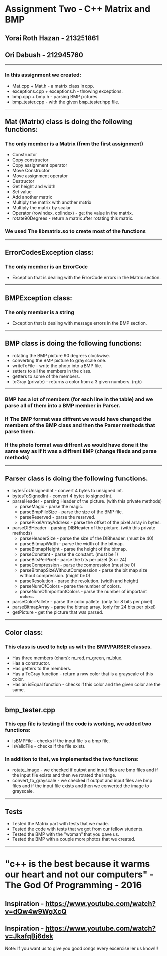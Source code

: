 # Assignment Two - C++ Matrix and BMP
## Yorai Roth Hazan - 213251861
## Ori Dabush - 212945760
* * *
### In this assignment we created:
* Mat.cpp + Mat.h - a matrix class in cpp.
* exceptions.cpp + exceptions.h - throwing exceptions.
* bmp.cpp + bmp.h - parsing BMP pictures.
* bmp_tester.cpp - with the given bmp_tester.hpp file.
* * *
## Mat (Matrix) class is doing the following functions:
### The only member is a Matrix (from the first assignment)
* Constructor
* Copy constructor
* Copy assignment operator
* Move Constructor
* Move assignment operator
* Destructor
* Get height and width
* Set value
* Add another matrix
* Multiply the matrix with another matrix
* Multiply the matrix by scalar
* Operator (rowIndex, colIndex) - get the value in the matrix.
* rotate90Degrees - return a matrix after rotating this matrix.
### We used The libmatrix.so to create most of the functions
* * *
## ErrorCodesException class:
### The only member is an ErrorCode
* Exception that is dealing with the ErrorCode errors in the Matrix section.
* * *
## BMPException class:
### The only member is a string
* Exception that is dealing with message errors in the BMP section.
* * *
## BMP class is doing the following functions:
* rotating the BMP picture 90 degrees clockwise.
* converting the BMP picture to gray scale one.
* writeToFile - write the photo into a BMP file.
* setters to all the members in the class.
* getters to some of the members.
* toGray (private) - returns a color from a 3 given numbers. (rgb)
* * *
### BMP has a lot of members (for each line in the table) and we parse all of them into a BMP member in Parser.
### If The BMP format was diffrent we would have changed the members of the BMP class and then the Parser methods that parse them.
### If the photo format was diffrent we would have done it the same way as if it was a diffrent BMP (change fileds and parse methods)
* * *
## Parser class is doing the following functions:
* bytesToUnsignedInt - convert 4 bytes to unsigned int.
* bytesToSignedInt - convert 4 bytes to signed int.
* parseHeader - parsing Header of the picture. (with this private methods)
  * parseMagic - parse the magic.
  * parseBmpFileSize - parse the size of the BMP file.
  * parseReserved - parse the reserved.
  * parsePixelArrayAddress - parse the offset of the pixel array in bytes.
* parseDIBHeader - parsing DIBHeader of the picture. (with this private methods)
  * parseHeaderSize - parse the size of the DIBheader. (must be 40)
  * parseBitmapWidth - parse the width of the bitmap.
  * parseBitmapHeight - parse the height of the bitmap.
  * parseConstant - parse the constant. (must be 1)
  * parseBitsPerPixel - parse the bits per pizel (8 or 24)
  * parseCompression - parse the compression (must be 0)
  * parseBitmapSizeWithoutCompression - parse the bit map size without compression. (might be 0)
  * parseResolution - parse the revolution. (width and height)
  * parseNumOfColors - parse the number of colors. 
  * parseNumOfImportantColors - parse the number of important colors.
* parseColorPallete - parse the color pallete. (only for 8 bits per pixel)
* parseBitmapArray - parse the bitmap array. (only for 24 bits per pixel)
* getPicture - get the picture that was parsed.
* * *
## Color class:
### This class is used to help us with the BMP/PARSER classes.
* Has three members (chars): m_red, m_green, m_blue.
* Has a constructor.
* Has getters to the members.
* Has a ToGray function - return a new color that is a grayscale of this color.
* Has an isEqual function - checks if this color and the given color are the same.
* * *
## bmp_tester.cpp
### This cpp file is testing if the code is working, we added two functions:
* isBMPFile - checks if the input file is a bmp file.
* isValidFile - checks if the file exists.
### In addition to that, we implemented the two functions:
* rotate_image - we checked if output and input files are bmp files and if the input file exists and then we rotated the image.
* convert_to_grayscale - we checked if output and input files are bmp files and if the input file exists and then we converted the image to grayscale.
* * *
## Tests
* Tested the Matrix part with tests that we made.
* Tested the code with tests that we got from our fellow students.
* Tested the BMP with the "woman" that you gave us.
* Tested the BMP with a couple more photos that we created.
* * *
# "c++ is the best because it warms our heart and not our computers" - The God Of Programming - 2016
## Inspiration - https://www.youtube.com/watch?v=dQw4w9WgXcQ
## Inspiration - https://www.youtube.com/watch?v=JkafqBj6dsk
Note: If you want us to give you good songs every excercise ler us know!!!